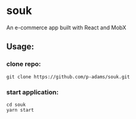 # souk
An e-commerce app built with React and MobX

## Usage:

### clone repo:

`git clone https://github.com/p-adams/souk.git`

### start application:

`cd souk`<br>
`yarn start`
